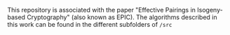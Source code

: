 This repository is associated with the paper "Effective Pairings in Isogeny-based Cryptography" (also known as EPIC).
The algorithms described in this work can be found in the different subfolders of `/src`